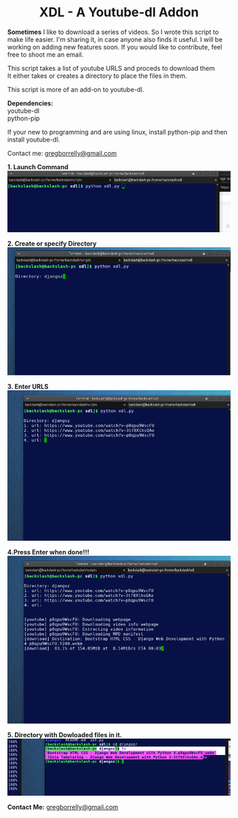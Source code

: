 # <h1><center>XDL - A Youtube-dl Addon</center></h1>

  <b>Sometimes</b> I like to download a series of videos. So I wrote this script to make life easier. I'm sharing it, in case anyone also finds it useful. I will be working on adding new features soon. If you would like to contribute, feel free to shoot me an email. 

This script takes a list of youtube URLS and proceds to download them  
It either takes or creates a directory to place the files in them. 
  
This script is more of an add-on to youtube-dl. 
  
<b>Dependencies:</b>  
youtube-dl  
python-pip  
  
If your new to programming and are using linux, install python-pip 
and then install youtube-dl.  
  
Contact me: gregborrelly@gmail.com  

<b>1. Launch Command</b>
![](https://github.com/BacksSlash092/xdl/blob/master/artwork/1.png)

<b>2. Create or specify Directory</b>
![](https://github.com/BacksSlash092/xdl/blob/master/artwork/2.png)

<b>3. Enter URLS</b>
![](https://github.com/BacksSlash092/xdl/blob/master/artwork/3.png)

<b>4.Press Enter when done!!!</b>
![](https://github.com/BacksSlash092/xdl/blob/master/artwork/4.png)

<b>5. Directory with Dowloaded files in it.</b>
![](https://github.com/BacksSlash092/xdl/blob/master/artwork/6.png)

<b>Contact Me:</b>
gregborrelly@gmail.com
